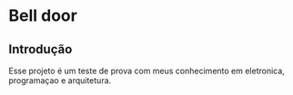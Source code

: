 # Bell door

## Introdução
Esse projeto é um teste de prova com meus conhecimento em eletronica, programaçao e arquitetura.